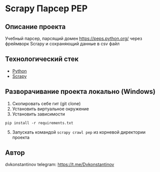 # Scrapy Парсер PEP

## Описание проекта
Учебный парсер, парсящий домен https://peps.python.org/ через фреймворк 
Scrapy и сохраняющий данные в csv файл

## Технологический стек
- [Python](https://www.python.org/)
- [Scrapy](https://scrapy.org/)


## Разворачивание проекта локально (Windows)
1. Скопировать себе гит (git clone)
2. Установить виртуальное окружение
3. Установить зависимости
```
pip install -r requirements.txt
```
5. Запускать командой ```scrapy crawl pep``` из корневой директории проекта

## Автор
dvkonstantinov
telegram: https://t.me/Dvkonstantinov

